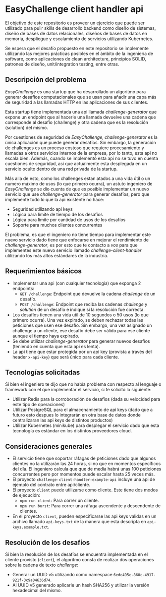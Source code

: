 # EasyChallenge client handler api

El objetivo de este repositorio es proveer un ejercicio que puede ser utilizado para pulir skills de desarrollo backend como diseño de sistemas, diseño de bases de datos relacionales, diseños de bases de datos en memoria, despliegue y escalamiento de servicios utilizando Kubernetes.

Se espera que el desafío propuesto en este repositorio se implemente utilizando las mejores prácticas posibles en el ámbito de la ingeniería de software, como aplicaciones de clean architecture, principios SOLID, patrones de diseño, unit/integration testing, entre otras.

## Descripción del problema

_EasyChallenge_ es una startup que ha desarrollado un algoritmo para generar desafíos computacionales que se usan para añadir una capa más de seguridad a las llamadas HTTP en las aplicaciones de sus clientes.

Esta startup tiene implementada una api llamada _challenge-generator_ que expone un endpoint que al hacerle una llamada devuelve una cadena que corresponde al desafío (challenge) y otra cadena que es la resolución (solution) del mismo.

Por cuestiones de seguridad de _EasyChallenge_, _challenge-generator_ es la única aplicación que puede generar desafíos. Sin embargo, la generación de challenges es un proceso costoso que requiere procesamiento y llamadas a otros servicios internos de la empresa, por lo tanto, esta api no escala bien. Además, cuando se implementó esta api no se tuvo en cuenta cuestiones de seguridad, asi que actualmente esta desplegada en un servicio oculto dentro de una red privada de la startup.

Más alla de esto, como los challenges estan atados a una vida útil o un numero máximo de usos (lo que primero ocurra), un astuto ingeniero de _EasyChallenge_ se dio cuenta de que es posible implementar un nuevo servicio que use _challenge-generator_ para generar desafíos, pero que implemente todo lo que la api existente no hace:

- Seguridad utilizando api keys
- Lógica para límite de tiempo de los desafíos
- Lógica para límite por cantidad de usos de los desafíos
- Soporte para muchos clientes concurrentes

El problema, es que el ingeniero no tiene tiempo para implementar este nuevo servicio dado tiene que enfocarse en mejorar el rendimiento de _challenge-generator_, es por esto que te contacto a _vos_ para que implementes este nuevo servicio llamado _challenge-client-handler_ utilizando los más altos estándares de la industria.

## Requerimientos básicos

- Implementar una api (con cualquier tecnología) que exponga 2 endpoints:
  - `GET /challenge`: Endpoint que devuelve la cadena _challenge_ de un desafío.
  - `POST /challenge`: Endpoint que reciba las cadenas _challenge_ y _solution_ de un desafío e indique si la resolución fue correcta.
- Los desafíos tienen una vida util de 10 segundos o 50 usos (lo que primero ocurra). Una vez expirado, se deben rechazar todas las peticiones que usen ese desafío. Sin embargo, una vez asignado un challenge a un cliente, ese desafío debe ser válido para ese cliente aunque el tiempo haya expirado.
- Se debe utilizar _challenge-generator_ para generar nuevos desafíos (teniendo en cuenta que esta api es lenta).
- La api tiene que estar protegida por un api key (provista a través del header `x-api-key`) que será único para cada cliente.

## Tecnologías solicitadas

Si bien el ingeniero te dijo que no había problema con respecto al lenguaje o framework con el que implementar el servicio, si te solicitó lo siguiente:

- Utilizar Redis para la corroboración de desafíos (dada su velocidad para este tipo de operaciones)
- Utilizar PostgreSQL para el almacenamiento de api keys (dado que a futuro esto despues lo integrarán en otra base de datos donde centralizaran las api keys de distintos productos)
- Utilizar Kubernetes (minikube) para desplegar el servicio dado que esta tecnología es estándar en los distintos proveedores cloud.

## Consideraciones generales

- El servicio tiene que soportar ráfagas de peticiones dado que algunos clientes no la utilizarán las 24 horas, si no que en momentos específicos del día. El ingeniero calcula que que de media habrá unas 100 peticiones concurrentes pero por momentos puede escalar hasta 25 veces más.
- El proyecto `challenge-client-handler-example-api` incluye una api de ejemplo del contrato entre api/cliente.
- El proyecto `client` puede utilizarse como cliente. Este tiene dos modos de ejecución:
  - `npm run client`: Para correr un cliente.
  - `npm run burst`: Para correr una ráfaga ascendente y descendente de clientes.
- En el proyecto `client`, pueden especificarse las api keys validas en un archivo llamado `api-keys.txt` de la manera que esta descripta en `api-keys.example.txt`.

## Resolución de los desafíos

Si bien la resolución de los desafíos se encuentra implementada en el cliente provisto (`client`), el algoritmo consta de realizar dos operaciones sobre la cadena de texto _challenge_:

- Generar un UUID v5 utilizando como namespace `6edc495c-860c-4917-921f-3c9a04636d74`.
- Al UUID v5 generado aplicarle un hash SHA256 y utilizar la versión hexadecimal del mismo.
